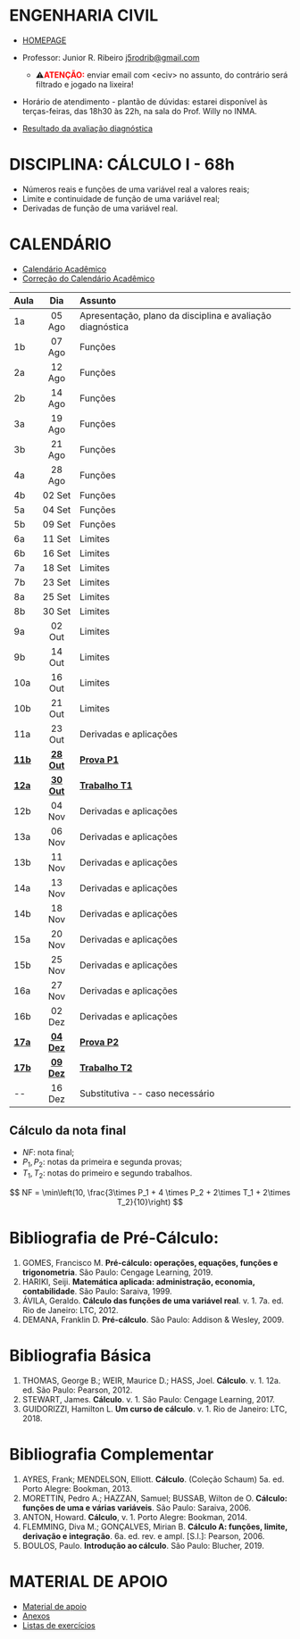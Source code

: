 <script type="text/x-mathjax-config">
MathJax.Hub.Config({tex2jax: {inlineMath: [['$','$'], ['\\(','\\)']]}});
</script>
<script type="text/javascript"
src="https://cdnjs.cloudflare.com/ajax/libs/mathjax/2.7.7/MathJax.js?config=TeX-AMS-MML_HTMLorMML">
</script>

# ENGENHARIA CIVIL

- [HOMEPAGE](https://engenhariacivil-faeng.ufms.br)
- Professor: Junior R. Ribeiro [j5rodrib@gmail.com](mailto:j5rodrib@gmail.com)
    - ⚠️<strong style="color:#ff0000;">ATENÇÃO:</strong> enviar email com \<eciv\> no assunto, do contrário será filtrado e jogado na lixeira!
- Horário de atendimento - plantão de dúvidas: estarei disponível às terças-feiras, das 18h30 às 22h, na sala do Prof. Willy no INMA.

- [Resultado da avaliação diagnóstica](./eciv-ava-diag.pdf)

  
# DISCIPLINA: CÁLCULO I - 68h

-  Números reais e funções de uma variável real a valores reais;
- Limite e continuidade de função de uma variável real;
- Derivadas de função de uma variável real.


# CALENDÁRIO

- [Calendário Acadêmico](https://prograd.ufms.br/files/2023/08/Calendario2024-RESOLUCAO-COUN-n-294-de-25-08-2023.pdf)
- [Correção do Calendário Acadêmico](https://boletimoficial.ufms.br/bse/publicacao?id=526856)


| Aula         |       Dia       | Assunto                                                   |
| :----------- | :-------------: | :-------------------------------------------------------- |
| 1a           |     05 Ago      | Apresentação, plano da disciplina e avaliação diagnóstica |
| 1b           |     07 Ago      | Funções                                                   |
| 2a           |     12 Ago      | Funções                                                   |
| 2b           |     14 Ago      | Funções                                                   |
| 3a           |     19 Ago      | Funções                                                   |
| 3b           |     21 Ago      | Funções                                                   |
| 4a           |     28 Ago      | Funções                                                   |
| 4b           |     02 Set      | Funções                                                   |
| 5a           |     04 Set      | Funções                                                   |
| 5b           |     09 Set      | Funções                                                   |
| 6a           |     11 Set      | Limites                                                   |
| 6b           |     16 Set      | Limites                                                   |
| 7a           |     18 Set      | Limites                                                   |
| 7b           |     23 Set      | Limites                                                   |
| 8a           |     25 Set      | Limites                                                   |
| 8b           |     30 Set      | Limites                                                   |
| 9a           |     02 Out      | Limites                                                   |
| 9b           |     14 Out      | Limites                                                   |
| 10a          |     16 Out      | Limites                                                   |
| 10b          |     21 Out      | Limites                                                   |
| 11a          |     23 Out      | Derivadas e aplicações                                    |
| [**11b**](.) | [**28 Out**](.) | [**Prova P1**](.)                                         |
| [**12a**](.) | [**30 Out**](.) | [**Trabalho T1**](.)                                      |
| 12b          |     04 Nov      | Derivadas e aplicações                                    |
| 13a          |     06 Nov      | Derivadas e aplicações                                    |
| 13b          |     11 Nov      | Derivadas e aplicações                                    |
| 14a          |     13 Nov      | Derivadas e aplicações                                    |
| 14b          |     18 Nov      | Derivadas e aplicações                                    |
| 15a          |     20 Nov      | Derivadas e aplicações                                    |
| 15b          |     25 Nov      | Derivadas e aplicações                                    |
| 16a          |     27 Nov      | Derivadas e aplicações                                    |
| 16b          |     02 Dez      | Derivadas e aplicações                                    |
| [**17a**](.) | [**04 Dez**](.) | [**Prova P2**](.)                                         |
| [**17b**](.) | [**09 Dez**](.) | [**Trabalho T2**](.)                                      |
| --           |     16 Dez      | Substitutiva -- caso necessário                           |

## Cálculo da nota final

- $NF$: nota final;
- $P_1,P_2$: notas da primeira e segunda provas;
- $T_1,T_2$: notas do primeiro e segundo trabalhos.

$$ NF = \min\left(10, \frac{3\times P_1 + 4 \times P_2 + 2\times T_1 + 2\times T_2}{10}\right) $$


# Bibliografia de Pré-Cálculo:

1. GOMES, Francisco M. **Pré-cálculo: operações, equações, funções e trigonometria**. São Paulo: Cengage Learning, 2019.
2. HARIKI, Seiji. **Matemática aplicada: administração, economia, contabilidade**. São Paulo: Saraiva, 1999.
3. ÁVILA, Geraldo. **Cálculo das funções de uma variável real**. v. 1. 7a. ed. Rio de Janeiro: LTC, 2012.
4. DEMANA, Franklin D. **Pré-cálculo**. São Paulo: Addison & Wesley, 2009.

   
# Bibliografia Básica

1. THOMAS, George B.; WEIR, Maurice D.; HASS, Joel. **Cálculo**. v. 1. 12a. ed. São Paulo: Pearson, 2012.
2. STEWART, James. **Cálculo**. v. 1. São Paulo: Cengage Learning, 2017.
3. GUIDORIZZI, Hamilton L. **Um curso de cálculo**. v. 1. Rio de Janeiro: LTC, 2018.


# Bibliografia Complementar

1. AYRES, Frank; MENDELSON, Elliott. **Cálculo**. (Coleção Schaum) 5a. ed. Porto Alegre: Bookman, 2013.
2. MORETTIN, Pedro A.; HAZZAN, Samuel; BUSSAB, Wilton de O. **Cálculo: funções de uma e várias variáveis**. São Paulo: Saraiva, 2006.
3. ANTON, Howard. **Cálculo**, v. 1. Porto Alegre: Bookman, 2014.
4. FLEMMING, Diva M.; GONÇALVES, Mirian B. **Cálculo A: funções, limite, derivação e integração**. 6a. ed. rev. e ampl. [S.l.]: Pearson, 2006.
5. BOULOS, Paulo. **Introdução ao cálculo**. São Paulo: Blucher, 2019.


# MATERIAL DE APOIO
 - [Material de apoio](https://j5rodrib.github.io/home/2024-ii/links-uteis.html)
 - [Anexos](https://j5rodrib.github.io/home/2024-ii/anexos/calc1/calc1.html)
 - [Listas de exercícios](https://j5rodrib.github.io/home/2024-ii/anexos/calc1/calc1.html) 
